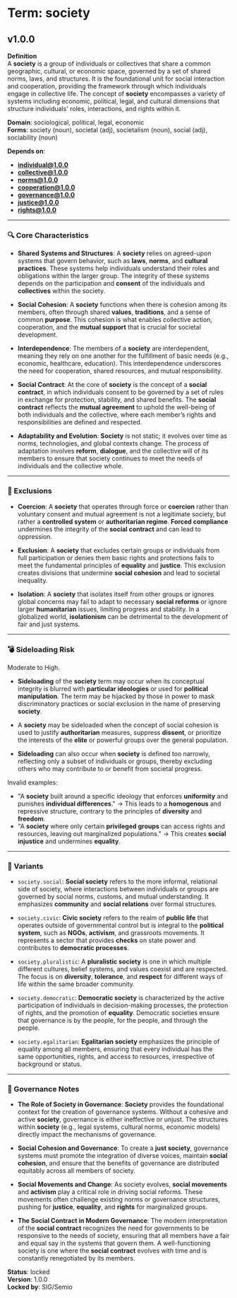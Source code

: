 # Term: society

## v1.0.0

**Definition**  
A **society** is a group of individuals or collectives that share a common geographic, cultural, or economic space, governed by a set of shared norms, laws, and structures. It is the foundational unit for social interaction and cooperation, providing the framework through which individuals engage in collective life. The concept of **society** encompasses a variety of systems including economic, political, legal, and cultural dimensions that structure individuals' roles, interactions, and rights within it.

**Domain**: sociological, political, legal, economic  
**Forms**: society (noun), societal (adj), societalism (noun), social (adj), sociability (noun)

**Depends on**:  
- **individual@1.0.0**  
- **collective@1.0.0**  
- **norms@1.0.0**  
- **cooperation@1.0.0**  
- **governance@1.0.0**  
- **justice@1.0.0**  
- **rights@1.0.0**

---

### 🔍 Core Characteristics

- **Shared Systems and Structures**: A **society** relies on agreed-upon systems that govern behavior, such as **laws**, **norms**, and **cultural practices**. These systems help individuals understand their roles and obligations within the larger group. The integrity of these systems depends on the participation and **consent** of the individuals and **collectives** within the society.
  
- **Social Cohesion**: A **society** functions when there is cohesion among its members, often through shared **values**, **traditions**, and a sense of common **purpose**. This cohesion is what enables collective action, cooperation, and the **mutual support** that is crucial for societal development.
  
- **Interdependence**: The members of a **society** are interdependent, meaning they rely on one another for the fulfillment of basic needs (e.g., economic, healthcare, education). This interdependence underscores the need for cooperation, shared resources, and mutual responsibility.
  
- **Social Contract**: At the core of **society** is the concept of a **social contract**, in which individuals consent to be governed by a set of rules in exchange for protection, stability, and shared benefits. The **social contract** reflects the **mutual agreement** to uphold the well-being of both individuals and the collective, where each member’s rights and responsibilities are defined and respected.
  
- **Adaptability and Evolution**: **Society** is not static; it evolves over time as norms, technologies, and global contexts change. The process of adaptation involves **reform**, **dialogue**, and the collective will of its members to ensure that society continues to meet the needs of individuals and the collective whole.

---

### 🚧 Exclusions

- **Coercion**: A **society** that operates through force or **coercion** rather than voluntary consent and mutual agreement is not a legitimate society, but rather a **controlled system** or **authoritarian regime**. **Forced compliance** undermines the integrity of the **social contract** and can lead to oppression.
  
- **Exclusion**: A **society** that excludes certain groups or individuals from full participation or denies them basic rights and protections fails to meet the fundamental principles of **equality** and **justice**. This exclusion creates divisions that undermine **social cohesion** and lead to societal inequality.
  
- **Isolation**: A **society** that isolates itself from other groups or ignores global concerns may fail to adapt to necessary **social reforms** or ignore larger **humanitarian** issues, limiting progress and stability. In a globalized world, **isolationism** can be detrimental to the development of fair and just systems.

---

### 💣 Sideloading Risk

Moderate to High.  
- **Sideloading** of the **society** term may occur when its conceptual integrity is blurred with **particular ideologies** or used for **political manipulation**. The term may be hijacked by those in power to mask discriminatory practices or social exclusion in the name of preserving **society**.
  
- A **society** may be sideloaded when the concept of social cohesion is used to justify **authoritarian** measures, suppress **dissent**, or prioritize the interests of the **elite** or powerful groups over the general population.
  
- **Sideloading** can also occur when **society** is defined too narrowly, reflecting only a subset of individuals or groups, thereby excluding others who may contribute to or benefit from societal progress.

Invalid examples:
- "A **society** built around a specific ideology that enforces **uniformity** and punishes **individual differences**." → This leads to a **homogenous** and repressive structure, contrary to the principles of **diversity** and **freedom**.
- "A **society** where only certain **privileged groups** can access rights and resources, leaving out marginalized populations." → This creates **social injustice** and undermines **equality**.

---

### 🔁 Variants

- `society.social`: **Social society** refers to the more informal, relational side of society, where interactions between individuals or groups are governed by social norms, customs, and mutual understanding. It emphasizes **community** and **social relations** over formal structures.
  
- `society.civic`: **Civic society** refers to the realm of **public life** that operates outside of governmental control but is integral to the **political system**, such as **NGOs**, **activism**, and grassroots movements. It represents a sector that provides **checks** on state power and contributes to **democratic processes**.

- `society.pluralistic`: A **pluralistic society** is one in which multiple different cultures, belief systems, and values coexist and are respected. The focus is on **diversity**, **tolerance**, and **respect** for different ways of life within the same broader community.
  
- `society.democratic`: **Democratic society** is characterized by the active participation of individuals in decision-making processes, the protection of rights, and the promotion of **equality**. Democratic societies ensure that governance is by the people, for the people, and through the people.
  
- `society.egalitarian`: **Egalitarian society** emphasizes the principle of equality among all members, ensuring that every individual has the same opportunities, rights, and access to resources, irrespective of background or status.

---

### 🔐 Governance Notes

- **The Role of Society in Governance**: **Society** provides the foundational context for the creation of governance systems. Without a cohesive and active **society**, governance is either ineffective or unjust. The structures within **society** (e.g., legal systems, cultural norms, economic models) directly impact the mechanisms of governance.
  
- **Social Cohesion and Governance**: To create a **just society**, governance systems must promote the integration of diverse voices, maintain **social cohesion**, and ensure that the benefits of governance are distributed equitably across all members of society.
  
- **Social Movements and Change**: As society evolves, **social movements** and **activism** play a critical role in driving social reforms. These movements often challenge existing norms or governance structures, pushing for **justice**, **equality**, and **rights** for marginalized groups.
  
- **The Social Contract in Modern Governance**: The modern interpretation of the **social contract** recognizes the need for governments to be responsive to the needs of society, ensuring that all members have a fair and equal say in the systems that govern them. A well-functioning society is one where the **social contract** evolves with time and is constantly renegotiated by its members.

**Status**: locked  
**Version**: 1.0.0  
**Locked by**: SIG/Semio
